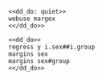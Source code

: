 ~~~~
<<dd_do: quiet>>
webuse margex
<</dd_do>>
~~~~

~~~~
<<dd_do>>
regress y i.sex##i.group
margins sex
margins sex#group
<</dd_do>>
~~~~
